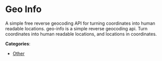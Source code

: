 # Geo Info


A simple free reverse geocoding API for turning coordinates into human readable locations. geo-info is a simple reverse geocoding api. Turn coordinates into human readable locations, and locations in coordinates.



**Categories**:

- [Other](https://github.com/apis-list/apis-list#other)





